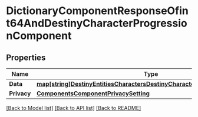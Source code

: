 # DictionaryComponentResponseOfint64AndDestinyCharacterProgressionComponent

## Properties
Name | Type | Description | Notes
------------ | ------------- | ------------- | -------------
**Data** | [**map[string]DestinyEntitiesCharactersDestinyCharacterProgressionComponent**](Destiny.Entities.Characters.DestinyCharacterProgressionComponent.md) |  | [optional] 
**Privacy** | [**ComponentsComponentPrivacySetting**](Components.ComponentPrivacySetting.md) |  | [optional] 

[[Back to Model list]](../README.md#documentation-for-models) [[Back to API list]](../README.md#documentation-for-api-endpoints) [[Back to README]](../README.md)


